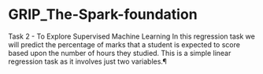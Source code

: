 # GRIP_The-Spark-foundation
Task 2 - To Explore Supervised Machine Learning
In this regression task we will predict the percentage of marks that a student is expected to score based upon the number of hours they studied.
This is a simple linear regression task as it involves just two variables.¶
